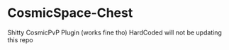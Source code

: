 # CosmicSpace-Chest
 Shitty CosmicPvP Plugin (works fine tho)
 HardCoded will not be updating this repo
